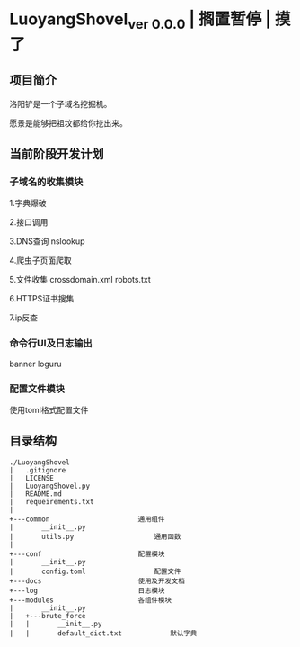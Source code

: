 # LuoyangShovel<sub>ver 0.0.0</sub> | 搁置暂停 | 摸了
## 项目简介
洛阳铲是一个子域名挖掘机。

愿景是能够把祖坟都给你挖出来。
## 当前阶段开发计划
### 子域名的收集模块
1.字典爆破

2.接口调用
    
3.DNS查询 nslookup

4.爬虫子页面爬取

5.文件收集 crossdomain.xml robots.txt

6.HTTPS证书搜集

7.ip反查

### 命令行UI及日志输出
banner
loguru

### 配置文件模块
使用toml格式配置文件

### 

## 目录结构
```
./LuoyangShovel
|   .gitignore
|   LICENSE
|   LuoyangShovel.py
|   README.md
|   requeirements.txt
|
+---common                      通用组件
|       __init__.py         
|       utils.py                    通用函数
|
+---conf                        配置模块
|       __init__.py         
|       config.toml                 配置文件
+---docs                        使用及开发文档
+---log                         日志模块
+---modules                     各组件模块
|       __init__.py
|   +---brute_force
|   |       __init__.py
|   |       default_dict.txt            默认字典

```
